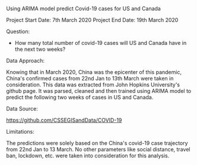 Using ARIMA model predict Covid-19 cases for US and Canada

Project Start Date: 7th March 2020 
Project End Date: 19th March 2020

Question:

- How many total number of covid-19 cases will US and Canada have in the next two weeks? 

Data Approach:

Knowing that in March 2020, China was the epicenter of this pandemic, China's confirmed cases from 22nd Jan to 13th March were taken in consideration.
This data was extracted from John Hopkins University's github page. It was parsed, cleaned and then trained using ARIMA model to predict the following two weeks of 
cases in US and Canada. 

Data Source: 

https://github.com/CSSEGISandData/COVID-19

Limitations:

The predictions were solely based on the China's covid-19 case trajectory from 22nd Jan to 13 March. No other parameters like social distance, travel ban, lockdown, etc. were taken into consideration for this analysis.
